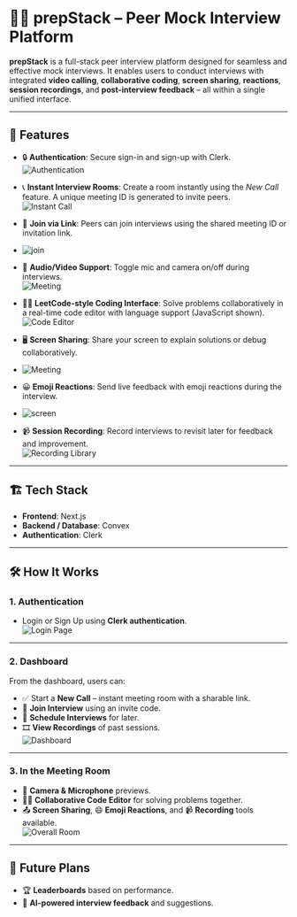 # 🧑‍💻 prepStack – Peer Mock Interview Platform

**prepStack** is a full-stack peer interview platform designed for seamless and effective mock interviews. It enables users to conduct interviews with integrated **video calling**, **collaborative coding**, **screen sharing**, **reactions**, **session recordings**, and **post-interview feedback** – all within a single unified interface.

---

## 🚀 Features

- 🔒 **Authentication**: Secure sign-in and sign-up with Clerk.  
  ![Authentication](./login.jpg)

- 📞 **Instant Interview Rooms**: Create a room instantly using the *New Call* feature. A unique meeting ID is generated to invite peers.  
  ![Instant Call](./instant.png)

- 👥 **Join via Link**: Peers can join interviews using the shared meeting ID or invitation link.
- ![join](./join.png)

- 🎥 **Audio/Video Support**: Toggle mic and camera on/off during interviews.  
  ![Meeting](./gmeet.jpg)

- 🧑‍💻 **LeetCode-style Coding Interface**: Solve problems collaboratively in a real-time code editor with language support (JavaScript shown).  
  ![Code Editor](./codeeditor.jpg)

- 🖥️ **Screen Sharing**: Share your screen to explain solutions or debug collaboratively.
-  ![Meeting](./share.png)

- 😀 **Emoji Reactions**: Send live feedback with emoji reactions during the interview.
-  ![screen](./gmeet.png)

- 📹 **Session Recording**: Record interviews to revisit later for feedback and improvement.  
  ![Recording Library](./recording.jpg)

---

## 🏗️ Tech Stack

- **Frontend**: Next.js  
- **Backend / Database**: Convex  
- **Authentication**: Clerk  

---

## 🛠️ How It Works

### 1. Authentication

- Login or Sign Up using **Clerk authentication**.  
  ![Login Page](./login.jpg)

---

### 2. Dashboard

From the dashboard, users can:

- ✅ Start a **New Call** – instant meeting room with a sharable link.
- 🔗 **Join Interview** using an invite code.
- 📅 **Schedule Interviews** for later.
- 🎞️ **View Recordings** of past sessions.  
  ![Dashboard](./screenshots/homepage.jpg)

---

### 3. In the Meeting Room

- 🎥 **Camera & Microphone** previews.
- 👩‍💻 **Collaborative Code Editor** for solving problems together.
- 📤 **Screen Sharing**, 😄 **Emoji Reactions**, and 📹 **Recording** tools available.  
  ![Overall Room](./overallRoom.jpg)

---

## 📌 Future Plans

- 🏆 **Leaderboards** based on performance.
- 🤖 **AI-powered interview feedback** and suggestions.
